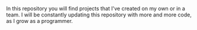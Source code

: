 In this repository you will find projects that I've created on my own or in a team.
I will be constantly updating this repository with more and more code, as I grow as a programmer.
